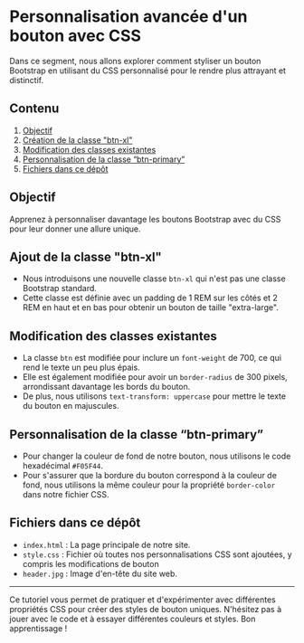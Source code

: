# Personnalisation avancée d'un bouton avec CSS

Dans ce segment, nous allons explorer comment styliser un bouton Bootstrap en utilisant du CSS personnalisé pour le rendre plus attrayant et distinctif.

## Contenu

1. [Objectif](#objectif)
2. [Création de la classe "btn-xl"](création-de-la-classe-"btn-xl")
3. [Modification des classes existantes](#modification-des-classes-existantes)
4. [Personnalisation de la classe “btn-primary”](#personnalisation-de-la-classe-“btn-primary”)
5. [Fichiers dans ce dépôt](#fichiers-dans-ce-dépôt)

## Objectif

Apprenez à personnaliser davantage les boutons Bootstrap avec du CSS pour leur donner une allure unique.

## Ajout de la classe "btn-xl"

- Nous introduisons une nouvelle classe `btn-xl` qui n'est pas une classe Bootstrap standard.
- Cette classe est définie avec un padding de 1 REM sur les côtés et 2 REM en haut et en bas pour obtenir un bouton de taille "extra-large".

## Modification des classes existantes

- La classe `btn` est modifiée pour inclure un `font-weight` de 700, ce qui rend le texte un peu plus épais.
- Elle est également modifiée pour avoir un `border-radius` de 300 pixels, arrondissant davantage les bords du bouton.
- De plus, nous utilisons `text-transform: uppercase` pour mettre le texte du bouton en majuscules.

## Personnalisation de la classe “btn-primary”

- Pour changer la couleur de fond de notre bouton, nous utilisons le code hexadécimal `#F05F44`.
- Pour s'assurer que la bordure du bouton correspond à la couleur de fond, nous utilisons la même couleur pour la propriété `border-color` dans notre fichier CSS.

## Fichiers dans ce dépôt

- `index.html` : La page principale de notre site.
- `style.css` : Fichier où toutes nos personnalisations CSS sont ajoutées, y compris les modifications de bouton
- `header.jpg` : Image d'en-tête du site web.

---

Ce tutoriel vous permet de pratiquer et d'expérimenter avec différentes propriétés CSS pour créer des styles de bouton uniques. N'hésitez pas à jouer avec le code et à essayer différentes couleurs et styles. Bon apprentissage !
